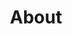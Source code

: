---
layout: about
title: About
permalink: /about/

headshot: /assets/images/me.png
blurb: "I am currently in my last year at McGill University studying Computer Science. I interned at Morgan Standley developing equity risk systems in the summer of 2019 and I am interning again this summer to work in corporate funding technology."

sections:
- section: 
    name: Skills
    subsections:
    - subsection: 
        name: Languages
        positions: 
        - position: 
            name: Proficient
            blurb: "
            JS <code>&middot;</code> TS <code>&middot;</code> Python <code>&middot;</code> Java <code>&middot;</code> SQL <code>&middot;</code> OCaml <code>&middot;</code> C
            "
        - position: 
            name: Experience
            blurb: "
            LISP <code>&middot;</code> BASH <code>&middot;</code> C++ <code>&middot;</code> MIPS
            "
    - subsection: 
        name: Software Tools
        positions: 
        - position: 
            name: Proficient
            blurb: "
            Git <code>&middot;</code> DB2 <code>&middot;</code> Jekyll <code>&middot;</code> Boostrap <code>&middot;</code> React <code>&middot;</code> Spring
            "
        - position: 
            name: Experience
            blurb: "
            Django <code>&middot;</code> Postgres <code>&middot;</code> Angular 
            "
- section: 
    name: Education
    subsections:
    - subsection: 
        name: McGill University
        positions: 
        - position: 
            name: BSc Computer Science, Minor Neuroscience
            date: Fall 2018 - Present
            blurb: "
            Expected to Graduate in December 2020
            <br> 
            GPA: 3.9
            "
- section:
    name: Experience
    subsections:
    - subsection:
        name: Morgan Stanley
        positions: 
        - position:
            name: Full Stack Developer
            date:  Summer 2020
            blurb: "
            Replacing the core infrastructure of the client onboarding process for Morgan Stanley's instutional clients. Creating tables in DB2, services with spring, and components in Angular using ag-grid.
            "
        - position:
            name: Frontend Developer
            date:  Summer 2019
            blurb: "
            Seperating application logic and user interface logic of a frontend heavy application by creating a Java based RESTful service. Preforming additional Python scripting to parse user usage and preferences in the team's database to determine areas of improvement in the application. 
            "
    - subsection:
        name: Computer Taskforce
        positions: 
        - position: 
            name: Web Admin
            date:  Fall 2019 - present
            blurb: "
            Running elections for approximately 30 different student groups at McGill. Solving responsive design issues for other clubs and developing the CTF main website. Increasing student involvement in development by hosting tutorials and dev nights.
            "
- section:
    name: Volunteering
    subsections:
    - subsection:
        name: Jewish Elder Care 
        positions: 
        - position:
            name: Nurse’s Aid
            date:  Spring 2017
            blurb: "
            Performed Scheduling, tool preparation, and patient interaction.
            "
    - subsection:
        name: NOVA West Island
        positions: 
        - position:
            name: Driver
            date:  Spring 2016
            blurb: "
            Drove cancer patients from the West Island to their appointments in downtown Montreal
            "
---